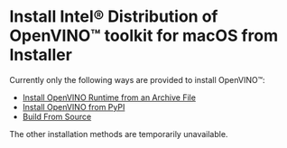 # Install Intel® Distribution of OpenVINO™ toolkit for macOS from Installer

Currently only the following ways are provided to install OpenVINO™:

* [Install OpenVINO Runtime from an Archive File](installing-openvino-from-archive-macos.md)
* [Install OpenVINO from PyPI](installing-openvino-pip.md)
* [Build From Source](https://github.com/openvinotoolkit/openvino/wiki/BuildingCode)

The other installation methods are temporarily unavailable.
